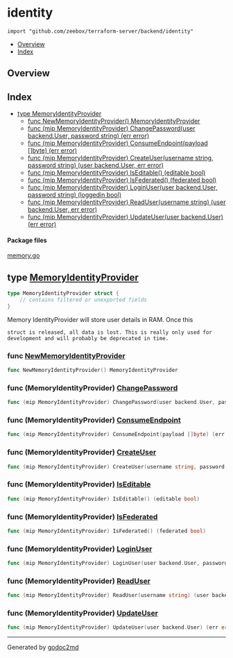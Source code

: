 

# identity
`import "github.com/zeebox/terraform-server/backend/identity"`

* [Overview](#pkg-overview)
* [Index](#pkg-index)

## <a name="pkg-overview">Overview</a>



## <a name="pkg-index">Index</a>
* [type MemoryIdentityProvider](#MemoryIdentityProvider)
  * [func NewMemoryIdentityProvider() MemoryIdentityProvider](#NewMemoryIdentityProvider)
  * [func (mip MemoryIdentityProvider) ChangePassword(user backend.User, password string) (err error)](#MemoryIdentityProvider.ChangePassword)
  * [func (mip MemoryIdentityProvider) ConsumeEndpoint(payload []byte) (err error)](#MemoryIdentityProvider.ConsumeEndpoint)
  * [func (mip MemoryIdentityProvider) CreateUser(username string, password string) (user backend.User, err error)](#MemoryIdentityProvider.CreateUser)
  * [func (mip MemoryIdentityProvider) IsEditable() (editable bool)](#MemoryIdentityProvider.IsEditable)
  * [func (mip MemoryIdentityProvider) IsFederated() (federated bool)](#MemoryIdentityProvider.IsFederated)
  * [func (mip MemoryIdentityProvider) LoginUser(user backend.User, password string) (loggedin bool)](#MemoryIdentityProvider.LoginUser)
  * [func (mip MemoryIdentityProvider) ReadUser(username string) (user backend.User, err error)](#MemoryIdentityProvider.ReadUser)
  * [func (mip MemoryIdentityProvider) UpdateUser(user backend.User) (err error)](#MemoryIdentityProvider.UpdateUser)


#### <a name="pkg-files">Package files</a>
[memory.go](/src/github.com/zeebox/terraform-server/backend/identity/memory.go) 






## <a name="MemoryIdentityProvider">type</a> [MemoryIdentityProvider](/src/target/memory.go?s=451:520#L19)
``` go
type MemoryIdentityProvider struct {
    // contains filtered or unexported fields
}
```
Memory IdentityProvider will store user details in RAM. Once this


	struct is released, all data is lost. This is really only used for
	development and will probably be deprecated in time.







### <a name="NewMemoryIdentityProvider">func</a> [NewMemoryIdentityProvider](/src/target/memory.go?s=116:171#L10)
``` go
func NewMemoryIdentityProvider() MemoryIdentityProvider
```




### <a name="MemoryIdentityProvider.ChangePassword">func</a> (MemoryIdentityProvider) [ChangePassword](/src/target/memory.go?s=1876:1972#L79)
``` go
func (mip MemoryIdentityProvider) ChangePassword(user backend.User, password string) (err error)
```



### <a name="MemoryIdentityProvider.ConsumeEndpoint">func</a> (MemoryIdentityProvider) [ConsumeEndpoint](/src/target/memory.go?s=687:764#L31)
``` go
func (mip MemoryIdentityProvider) ConsumeEndpoint(payload []byte) (err error)
```



### <a name="MemoryIdentityProvider.CreateUser">func</a> (MemoryIdentityProvider) [CreateUser](/src/target/memory.go?s=778:887#L35)
``` go
func (mip MemoryIdentityProvider) CreateUser(username string, password string) (user backend.User, err error)
```



### <a name="MemoryIdentityProvider.IsEditable">func</a> (MemoryIdentityProvider) [IsEditable](/src/target/memory.go?s=522:584#L23)
``` go
func (mip MemoryIdentityProvider) IsEditable() (editable bool)
```



### <a name="MemoryIdentityProvider.IsFederated">func</a> (MemoryIdentityProvider) [IsFederated](/src/target/memory.go?s=603:667#L27)
``` go
func (mip MemoryIdentityProvider) IsFederated() (federated bool)
```



### <a name="MemoryIdentityProvider.LoginUser">func</a> (MemoryIdentityProvider) [LoginUser](/src/target/memory.go?s=1689:1784#L75)
``` go
func (mip MemoryIdentityProvider) LoginUser(user backend.User, password string) (loggedin bool)
```



### <a name="MemoryIdentityProvider.ReadUser">func</a> (MemoryIdentityProvider) [ReadUser](/src/target/memory.go?s=1154:1244#L50)
``` go
func (mip MemoryIdentityProvider) ReadUser(username string) (user backend.User, err error)
```



### <a name="MemoryIdentityProvider.UpdateUser">func</a> (MemoryIdentityProvider) [UpdateUser](/src/target/memory.go?s=1600:1675#L71)
``` go
func (mip MemoryIdentityProvider) UpdateUser(user backend.User) (err error)
```







- - -
Generated by [godoc2md](http://godoc.org/github.com/davecheney/godoc2md)
